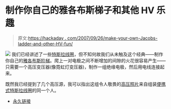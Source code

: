 # 制作你自己的雅各布斯梯子和其他 HV 乐趣

> 原文:[https://hackaday . com/2007/09/26/make-your-own-Jacobs-ladder-and-other-HV-fun/](https://hackaday.com/2007/09/26/make-your-own-jacobs-ladder-and-other-hv-fun/)

![](../Images/6e6360aa798a78afe2a621282e5c53af.png)
我们已经讲述了一些[特斯拉线圈](http://www.hackaday.com/2007/02/03/tesla-powered-saurons-eye/)，但不知何故我们从未触及这个经典——制作你自己的[雅各布斯阶梯](http://www.emanator.demon.co.uk/bigclive/jacobs.htm)。爬上一对电极之间不断增加的间隙的火花很容易产生——只需要一个高压变压器(像霓虹灯变压器)，制作一组绝缘电极，然后用电线连接起来。

既然我已经提到了几个高压源，我可以指出这组令人敬畏的[高压照片](http://www.rmcybernetics.com/research/resonance/plasma.htm)来自组装[便携式特斯拉线圈](http://www.hackaday.com/2007/07/07/battery-powered-tesla-coil/)的同一个人。

*   [永久链接](http://www.emanator.demon.co.uk/bigclive/jacobs.htm)